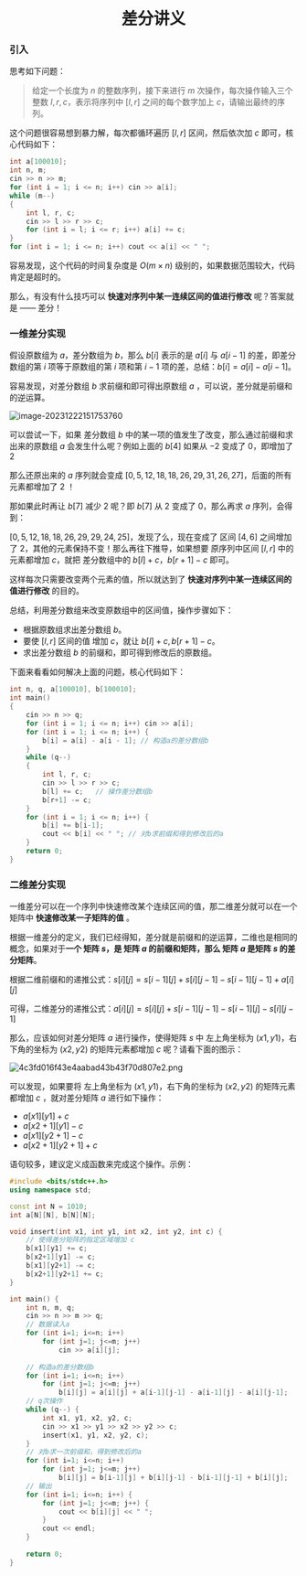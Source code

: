 <h1 style="text-align: center;">差分讲义</h1>

### 引入

思考如下问题：

> 给定一个长度为 $n$ 的整数序列，接下来进行 $m$ 次操作，每次操作输入三个整数 $l,r,c$，表示将序列中 $[l,r]$ 之间的每个数字加上 $c$，请输出最终的序列。

这个问题很容易想到暴力解，每次都循环遍历 $[l,r]$ 区间，然后依次加 $c$ 即可，核心代码如下：

```c++
int a[100010];
int n, m;
cin >> n >> m;
for (int i = 1; i <= n; i++) cin >> a[i];
while (m--)
{
    int l, r, c;
    cin >> l >> r >> c;
    for (int i = l; i <= r; i++) a[i] += c;
}
for (int i = 1; i <= n; i++) cout << a[i] << " ";
```

容易发现，这个代码的时间复杂度是 $O(m \times n)$ 级别的，如果数据范围较大，代码肯定是超时的。

那么，有没有什么技巧可以 **快速对序列中某一连续区间的值进行修改** 呢？答案就是 —— 差分！

### 一维差分实现

假设原数组为 $a$，差分数组为 $b$，那么 $b[i]$ 表示的是 $a[i]$ 与 $a[i-1]$ 的差，即差分数组的第 $i$ 项等于原数组的第 $i$ 项和第 $i-1$ 项的差，总结：$b[i] = a[i]-a[i-1]$。

容易发现，对差分数组 $b$ 求前缀和即可得出原数组 $a$ ，可以说，差分就是前缀和的逆运算。

![image-20231222151753760](C:\Users\Administrator\AppData\Roaming\Typora\typora-user-images\image-20231222151753760.png)

可以尝试一下，如果 差分数组 $b$ 中的某一项的值发生了改变，那么通过前缀和求出来的原数组 $a$ 会发生什么呢？例如上面的 $b[4]$ 如果从 $-2$ 变成了 $0$，即增加了 $2$

那么还原出来的 $a$ 序列就会变成 $[0,5,12,18,18,26,29,31,26,27]$，后面的所有元素都增加了 $2$ ！

那如果此时再让 $b[7]$ 减少 $2$ 呢？即 $b[7]$ 从 $2$ 变成了 $0$，那么再求 $a$ 序列，会得到：

$[0, 5, 12, 18, 18, 26, 29, 29, 24, 25]$，发现了么，现在变成了 区间 $[4, 6]$ 之间增加了 $2$，其他的元素保持不变！那么再往下推导，如果想要 原序列中区间 $[l, r]$ 中的元素都增加 $c$，就把 差分数组中的 $b[l]+c$，$b[r+1]-c$ 即可。

这样每次只需要改变两个元素的值，所以就达到了 **快速对序列中某一连续区间的值进行修改** 的目的。

总结，利用差分数组来改变原数组中的区间值，操作步骤如下：

- 根据原数组求出差分数组 $b$。
- 要使 $[l, r]$ 区间的值 增加 $c$，就让 $b[l]+c,b[r+1]-c$。
- 求出差分数组 $b$ 的前缀和，即可得到修改后的原数组。

下面来看看如何解决上面的问题，核心代码如下：

```c++
int n, q, a[100010], b[100010];
int main() 
{
    cin >> n >> q;
    for (int i = 1; i <= n; i++) cin >> a[i];
    for (int i = 1; i <= n; i++) {
        b[i] = a[i] - a[i - 1]; // 构造a的差分数组b
    }
    while (q--)
    {
        int l, r, c;
        cin >> l >> r >> c;
        b[l] += c;   // 操作差分数组b
        b[r+1] -= c;
    }
    for (int i = 1; i <= n; i++) {
        b[i] += b[i-1];
        cout << b[i] << " "; // 对b求前缀和得到修改后的a
    }
    return 0;
}
```

### 二维差分实现

一维差分可以在一个序列中快速修改某个连续区间的值，那二维差分就可以在一个矩阵中 **快速修改某一子矩阵的值** 。

根据一维差分的定义，我们已经得知，差分就是前缀和的逆运算，二维也是相同的概念，如果对于**一个 矩阵 $s$，是 矩阵 $a$ 的前缀和矩阵，那么 矩阵 $a$ 是矩阵 $s$ 的差分矩阵**。

根据二维前缀和的递推公式：$s[i][j] = s[i-1][j]+s[i][j-1]-s[i-1][j-1]+a[i][j]$ 

可得，二维差分的递推公式：$a[i][j] = s[i][j]+s[i-1][j-1]-s[i-1][j]-s[i][j-1]$

那么，应该如何对差分矩阵 $a$ 进行操作，使得矩阵 $s$ 中   左上角坐标为 $(x1, y1)$，右下角的坐标为 $(x2, y2)$ 的矩阵元素都增加 $c$ 呢？请看下面的图示：

![4c3fd016f43e4aabad43b43f70d807e2.png](https://img-blog.csdnimg.cn/4c3fd016f43e4aabad43b43f70d807e2.png)

可以发现，如果要将 左上角坐标为 $(x1, y1)$，右下角的坐标为 $(x2, y2)$ 的矩阵元素都增加 $c$ ，就对差分矩阵 $a$ 进行如下操作：

- $a[x1][y1]+c$
- $a[x2+1][y1]-c$
- $a[x1][y2+1]-c$
- $a[x2+1][y2+1]+c$

语句较多，建议定义成函数来完成这个操作。示例：

```c++
#include <bits/stdc++.h>
using namespace std;

const int N = 1010;
int a[N][N], b[N][N];

void insert(int x1, int y1, int x2, int y2, int c) {
    // 使得差分矩阵的指定区域增加 c
    b[x1][y1] += c;
    b[x2+1][y1] -= c;
    b[x1][y2+1] -= c;
    b[x2+1][y2+1] += c;
}

int main() {
    int n, m, q;
    cin >> n >> m >> q;
    // 数据读入a
    for (int i=1; i<=n; i++)
        for (int j=1; j<=m; j++)
            cin >> a[i][j];
    
    // 构造a的差分数组b
    for (int i=1; i<=n; i++)
        for (int j=1; j<=m; j++)
            b[i][j] = a[i][j] + a[i-1][j-1] - a[i-1][j] - a[i][j-1];
    // q次操作
    while (q--) {
        int x1, y1, x2, y2, c;
        cin >> x1 >> y1 >> x2 >> y2 >> c;
        insert(x1, y1, x2, y2, c);
    }
    // 对b求一次前缀和，得到修改后的a
    for (int i=1; i<=n; i++)
        for (int j=1; j<=m; j++)
            b[i][j] = b[i-1][j] + b[i][j-1] - b[i-1][j-1] + b[i][j];
    // 输出
    for (int i=1; i<=n; i++) {
        for (int j=1; j<=m; j++) {
            cout << b[i][j] << " ";
        }
        cout << endl;
    }
        
    return 0;
}
```

